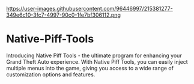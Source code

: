 https://user-images.githubusercontent.com/96446997/215381277-349e6c10-3fc7-4997-90c0-1fe7bf306112.png
# Native-Piff-Tools
Introducing Native Piff Tools - the ultimate program for enhancing your Grand Theft Auto experience. With Native Piff Tools, you can easily inject multiple menus into the game, giving you access to a wide range of customization options and features.
